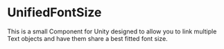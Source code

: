# UnifiedFontSize
This is a small Component for Unity designed to allow you to link multiple Text objects and have them share a best fitted font size.
